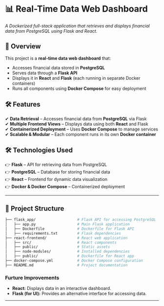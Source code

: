 # **📊 Real-Time Data Web Dashboard**  
*A Dockerized full-stack application that retrieves and displays financial data from PostgreSQL using Flask and React.*  

## 🚀 Overview  
This project is a **real-time data web dashboard** that:  
- Accesses financial data stored in **PostgreSQL**  
- Serves data through a **Flask API**  
- Displays it in **React** and **Flask** (each running in separate Docker containers)  
- Runs all components using **Docker Compose** for easy deployment
  

## 🛠️ Features  
✔ **Data Retrieval** – Accesses financial data from **PostgreSQL** via Flask  
✔ **Multiple Frontend Views** – Displays data using both **React** and Flask  
✔ **Containerized Deployment** – Uses **Docker Compose** to manage services  
✔ **Scalable & Modular** – Each component runs in its own **Docker container**  

## 🛠️ Technologies Used  
👉 **Flask** – API for retrieving data from PostgreSQL  
👉 **PostgreSQL** – Database for storing financial data  
👉 **React** – Frontend for dynamic data visualization  
👉 **Docker & Docker Compose** – Containerized deployment  

---

## 📂 Project Structure  
```bash
├── flask_app/                   # Flask API for accessing PostgreSQL
│   ├── app.py                   # Main Flask application
│   ├── Dockerfile               # Dockerfile for Flask API
│   ├── requirements.txt         # Flask dependencies
├── react-frontend/              # React web application
│   ├── src/                     # React components
│   ├── public/                  # Static assets
│   ├── node-modules/            # Installed dependencies 
│   ├── public/                  # Dockerfile for React app
├── docker-compose.yml           # Docker Compose configuration
├── README.md                    # Project documentation
```




### **Furture Improvements**
- **React:** Displays data in an interactive dashboard.  
- **Flask (for UI):** Provides an alternative interface for accessing data.  



---


